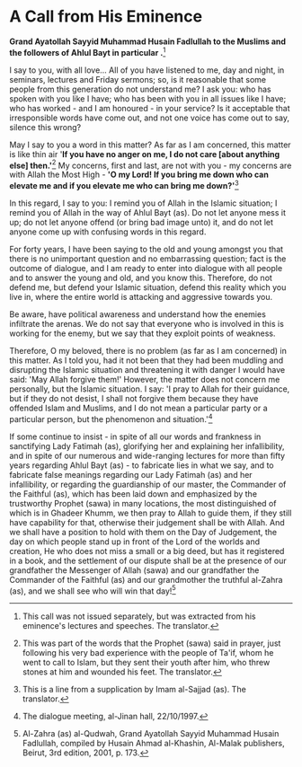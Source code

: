 A Call from His Eminence
========================

**Grand Ayatollah Sayyid Muhammad Husain Fadlullah to the Muslims and
the followers of Ahlul Bayt in particular .**[^1]

I say to you, with all love... All of you have listened to me, day and
night, in seminars, lectures and Friday sermons; so, is it reasonable
that some people from this generation do not understand me? I ask you:
who has spoken with you like I have; who has been with you in all issues
like I have; who has worked - and I am honoured - in your service? Is it
acceptable that irresponsible words have come out, and not one voice has
come out to say, silence this wrong?

May I say to you a word in this matter? As far as I am concerned, this
matter is like thin air '**If you have no anger on me, I do not care
[about anything else] then.'**[^2] My concerns, first and last, are not
with you - my concerns are with Allah the Most High - **'O my Lord! If
you bring me down who can elevate me and if you elevate me who can bring
me down?'**[^3]

In this regard, I say to you: I remind you of Allah in the Islamic
situation; I remind you of Allah in the way of Ahlul Bayt (as). Do not
let anyone mess it up; do not let anyone offend (or bring bad image
unto) it, and do not let anyone come up with confusing words in this
regard.

For forty years, I have been saying to the old and young amongst you
that there is no unimportant question and no embarrassing question; fact
is the outcome of dialogue, and I am ready to enter into dialogue with
all people and to answer the young and old, and you know this.
Therefore, do not defend me, but defend your Islamic situation, defend
this reality which you live in, where the entire world is attacking and
aggressive towards you.

Be aware, have political awareness and understand how the enemies
infiltrate the arenas. We do not say that everyone who is involved in
this is working for the enemy, but we say that they exploit points of
weakness.

Therefore, O my beloved, there is no problem (as far as I am concerned)
in this matter. As I told you, had it not been that they had been
muddling and disrupting the Islamic situation and threatening it with
danger I would have said: 'May Allah forgive them!' However, the matter
does not concern me personally, but the Islamic situation. I say: 'I
pray to Allah for their guidance, but if they do not desist, I shall not
forgive them because they have offended Islam and Muslims, and I do not
mean a particular party or a particular person, but the phenomenon and
situation.'[^4]

If some continue to insist - in spite of all our words and frankness in
sanctifying Lady Fatimah (as), glorifying her and explaining her
infallibility, and in spite of our numerous and wide-ranging lectures
for more than fifty years regarding Ahlul Bayt (as) - to fabricate lies
in what we say, and to fabricate false meanings regarding our Lady
Fatimah (as) and her infallibility, or regarding the guardianship of our
master, the Commander of the Faithful (as), which has been laid down and
emphasized by the trustworthy Prophet (sawa) in many locations, the most
distinguished of which is in Ghadeer Khumm, we then pray to Allah to
guide them, if they still have capability for that, otherwise their
judgement shall be with Allah. And we shall have a position to hold with
them on the Day of Judgement, the day on which people stand up in front
of the Lord of the worlds and creation, He who does not miss a small or
a big deed, but has it registered in a book, and the settlement of our
dispute shall be at the presence of our grandfather the Messenger of
Allah (sawa) and our grandfather the Commander of the Faithful (as) and
our grandmother the truthful al-Zahra (as), and we shall see who will
win that day![^5]

[^1]: This call was not issued separately, but was extracted from his
eminence's lectures and speeches. The translator.

[^2]: This was part of the words that the Prophet (sawa) said in prayer,
just following his very bad experience with the people of Ta'if, whom he
went to call to Islam, but they sent their youth after him, who threw
stones at him and wounded his feet. The translator.

[^3]: This is a line from a supplication by Imam al-Sajjad (as). The
translator.

[^4]: The dialogue meeting, al-Jinan hall, 22/10/1997.

[^5]: Al-Zahra (as) al-Qudwah, Grand Ayatollah Sayyid Muhammad Husain
Fadlullah, compiled by Husain Ahmad al-Khashin, Al-Malak publishers,
Beirut, 3rd edition, 2001, p. 173.


